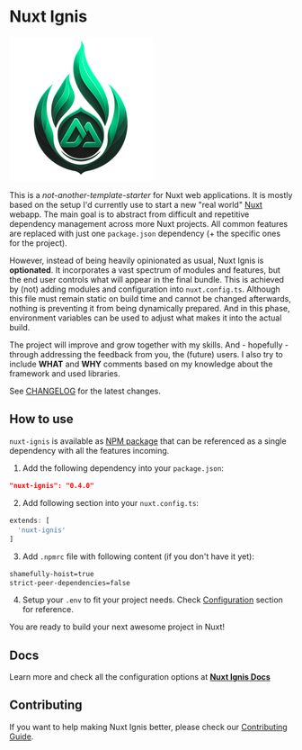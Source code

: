 # Nuxt Ignis

![Nuxt Ignis](https://github.com/AloisSeckar/nuxt-ignis/blob/main/core/public/nuxt-ignis.png)

This is a _not-another-template-starter_ for Nuxt web applications. It is mostly based on the setup I'd currently use to start a new "real world" [Nuxt](https://nuxt.com/) webapp. The main goal is to abstract from difficult and repetitive dependency management across more Nuxt projects. All common features are replaced with just one `package.json` dependency (+ the specific ones for the project).

However, instead of being heavily opinionated as usual, Nuxt Ignis is **optionated**. It incorporates a vast spectrum of modules and features, but the end user controls what will appear in the final bundle. This is achieved by (not) adding modules and configuration into `nuxt.config.ts`. Although this file must remain static on build time and cannot be changed afterwards, nothing is preventing it from being dynamically prepared. And in this phase, environment variables can be used to adjust what makes it into the actual build.

The project will improve and grow together with my skills. And - hopefully - through addressing the feedback from you, the (future) users. I also try to include **WHAT** and **WHY** comments based on my knowledge about the framework and used libraries.

See [CHANGELOG](https://nuxt-ignis.netlify.app/4-1-changelog.html) for the latest changes.

## How to use

`nuxt-ignis` is available as [NPM package](https://www.npmjs.com/package/nuxt-ignis) that can be referenced as a single dependency with all the features incoming.

1) Add the following dependency into your `package.json`:

```json
"nuxt-ignis": "0.4.0"
```

2) Add following section into your `nuxt.config.ts`:

```ts
extends: [
  'nuxt-ignis'
]
```

3) Add `.npmrc` file with following content (if you don't have it yet):

```.npmrc
shamefully-hoist=true
strict-peer-dependencies=false
```

4) Setup your `.env` to fit your project needs. Check [Configuration](https://nuxt-ignis.netlify.app/2-1-configuration.html) section for reference.

You are ready to build your next awesome project in Nuxt!

## Docs

Learn more and check all the configuration options at **[Nuxt Ignis Docs](https://nuxt-ignis.netlify.app)**

## Contributing

If you want to help making Nuxt Ignis better, please check our [Contributing Guide](https://nuxt-ignis.netlify.app/5-1-contributing).
